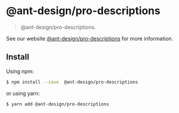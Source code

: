 # @ant-design/pro-descriptions

> @ant-design/pro-descriptions.

See our website [@ant-design/pro-descriptions](https://procomponent.ant.design/) for more information.

## Install

Using npm:

```bash
$ npm install --save  @ant-design/pro-descriptions
```

or using yarn:

```bash
$ yarn add @ant-design/pro-descriptions
```
